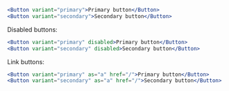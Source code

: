 ```jsx
<Button variant="primary">Primary button</Button>
<Button variant="secondary">Secondary button</Button>
```

Disabled buttons:

```jsx
<Button variant="primary" disabled>Primary button</Button>
<Button variant="secondary" disabled>Secondary button</Button>
```

Link buttons:

```jsx
<Button variant="primary" as="a" href="/">Primary button</Button>
<Button variant="secondary" as="a" href="/">Secondary button</Button>
```

